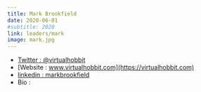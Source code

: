 ```yaml
---
title: Mark Brookfield
date: 2020-06-01
#subtitle: 2020
link: leaders/mark
image: mark.jpg
---
```

- [Twitter : @virtualhobbit](https://twitter.com/virtualhobbit)
- [Website : www.virtualhobbit.com](https://virtualhobbit.com)
- [linkedin : markbrookfield](https://www.linkedin.com/in/markbrookfield/)
- Bio : 
